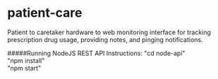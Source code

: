 # patient-care
Patient to caretaker hardware to web monitoring interface for tracking prescription drug usage, providing notes, and pinging notifications.

#####Running NodeJS REST API Instructions:
"cd node-api"<br>
"npm install"<br>
"npm start"<br>
